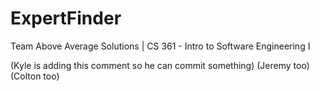 # ExpertFinder
Team Above Average Solutions | CS 361 - Intro to Software Engineering I

(Kyle is adding this comment so he can commit something)
(Jeremy too)
(Colton too)
